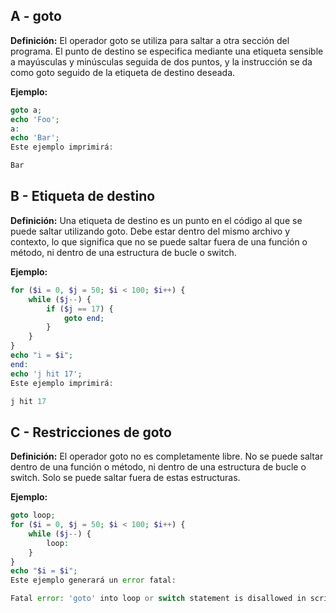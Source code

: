 ## A - goto

**Definición:** El operador goto se utiliza para saltar a otra sección del programa. El punto de destino se especifica mediante una etiqueta sensible a mayúsculas y minúsculas seguida de dos puntos, y la instrucción se da como goto seguido de la etiqueta de destino deseada.

**Ejemplo:**

```php
goto a;
echo 'Foo';
a:
echo 'Bar';
Este ejemplo imprimirá:

Bar
```

## B - Etiqueta de destino

**Definición:** Una etiqueta de destino es un punto en el código al que se puede saltar utilizando goto. Debe estar dentro del mismo archivo y contexto, lo que significa que no se puede saltar fuera de una función o método, ni dentro de una estructura de bucle o switch.

**Ejemplo:**

```php
for ($i = 0, $j = 50; $i < 100; $i++) {
    while ($j--) {
        if ($j == 17) {
            goto end;
        }
    }
}
echo "i = $i";
end:
echo 'j hit 17';
Este ejemplo imprimirá:

j hit 17
```

## C - Restricciones de goto

**Definición:** El operador goto no es completamente libre. No se puede saltar dentro de una función o método, ni dentro de una estructura de bucle o switch. Solo se puede saltar fuera de estas estructuras.

**Ejemplo:**

```php
goto loop;
for ($i = 0, $j = 50; $i < 100; $i++) {
    while ($j--) {
        loop:
    }
}
echo "$i = $i";
Este ejemplo generará un error fatal:

Fatal error: 'goto' into loop or switch statement is disallowed in script on line 2
```
